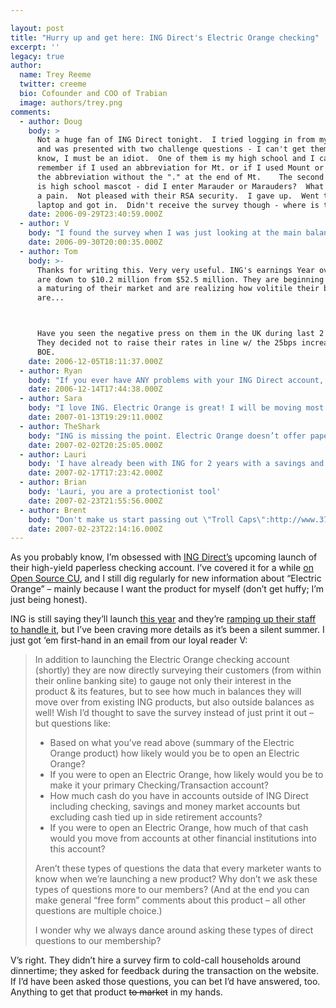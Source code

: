 ```yaml
---

layout: post
title: "Hurry up and get here: ING Direct's Electric Orange checking"
excerpt: ''
legacy: true
author:
  name: Trey Reeme
  twitter: creeme
  bio: Cofounder and COO of Trabian
  image: authors/trey.png
comments:
  - author: Doug
    body: >
      Not a huge fan of ING Direct tonight.  I tried logging in from my home PC
      and was presented with two challenge questions - I can't get them right.  I
      know, I must be an idiot.  One of them is my high school and I can't
      remember if I used an abbreviation for Mt. or if I used Mount or if I used
      the abbreviation without the "." at the end of Mt.    The second question
      is high school mascot - did I enter Marauder or Marauders?  What
      a pain.  Not pleased with their RSA security.  I gave up.  Went to my
      laptop and got in.  Didn't receive the survey though - where is that?
    date: 2006-09-29T23:40:59.000Z
  - author: V
    body: "I found the survey when I was just looking at the main balances screen - that bottom footer where they have some marketing messages (currently on Automatic Savings Plans)...\r\n\r\nI don't think I've been presented with Challenge Questions recently - I probably always log on from 2 main computers... "
    date: 2006-09-30T20:00:35.000Z
  - author: Tom
    body: >-
      Thanks for writing this. Very very useful. ING's earnings Year over year
      are down to $10.2 million from $52.5 million. They are beginning to see
      a maturing of their market and are realizing how volitile their balances
      are...



      Have you seen the negative press on them in the UK during last 2 weeks?
      They decided not to raise their rates in line w/ the 25bps increase by the
      BOE.
    date: 2006-12-05T18:11:37.000Z
  - author: Ryan
    body: "If you ever have ANY problems with your ING Direct account, just call customer service!  More than likely the problem is your fault, not ING Direct's.  I had the same problem as Doug logging in, and I was logged in within about 5 minutes of dialing 1-800-ING-Direct.  Who would've thought I would have to remember my security answers?  Anyway, Electric Orange is great, and I recommend it to anyone and everyone!"
    date: 2006-12-14T17:44:38.000Z
  - author: Sara
    body: "I love ING. Electric Orange is great! I will be moving most of my money to ING this year. Citibank wasn't cutting it. "
    date: 2007-01-13T19:29:11.000Z
  - author: TheShark
    body: "ING is missing the point. Electric Orange doesn’t offer paper checks. Rather, you must \"write\" a check online, and ING will mail it to the waiting recipient. Not exactly an ideal arrangement when paying the plummer.\r\n\r\nWhen I open an online checking account, I don’t want to regret not using a traditional kind of bank. In other words, you want ATMs. You want easy deposits. You want to write checks. \r\n\r\nBut then you find out that other banks are offering even better rates. EverBank's FreeNet checking account offers a 6.01% intro rate, which is the best I've found. They also back their account with a Yield Pledge, which in simple terms states that your rate will remain within the top five percent of all rates.  Pretty sweet.  \r\n\r\nI just don't think this Electric Orange is all that good."
    date: 2007-02-02T20:25:05.000Z
  - author: Lauri
    body: 'I have already been with ING for 2 years with a savings and auto deposits and am loving the paperless environment. I will be moving all of my banking over to Electric Orange when possible. I am with Bank of America now and am extremely disappointed with their practice of catering to the illegal immigran population by offering all of the products we work hard for with no SSN. Our credit is scutinzed everytime we apply for a new finacial product but why if they are offering it to other people with no credit history. I am angry about this and will be basically boycotting B of A!'
    date: 2007-02-17T17:23:42.000Z
  - author: Brian
    body: 'Lauri, you are a protectionist tool'
    date: 2007-02-23T21:55:56.000Z
  - author: Brent
    body: "Don't make us start passing out \"Troll Caps\":http://www.37signals.com/svn/archives2/introducing_the_troll_cap.php, Brian."
    date: 2007-02-23T22:14:16.000Z
---
```


<p>As you probably know, I&#8217;m obsessed with <a href="http://www.ingdirect.com"><span class="caps">ING</span> Direct&#8217;s</a> upcoming launch of their high-yield paperless checking account.  I&#8217;ve covered it for a while <a href="http://www.opensourcecu.com/articles/2006/04/11/ing-about-to-roll-out-electric-orange-checking">on Open Source CU</a>, and I still dig regularly for new information about &#8220;Electric Orange&#8221; &#8211; mainly because I want the product for myself (don&#8217;t get huffy; I&#8217;m just being honest).</p>
<p><span class="caps">ING</span> is still saying they&#8217;ll launch <a href="https://home.ingdirect.com/about/about.asp?s=News#04112006">this year</a> and they&#8217;re <a href="http://www.delawareonline.com/apps/pbcs.dll/article?AID=/20060512/BUSINESS/605120333/1003">ramping up their staff to handle it</a>, but I&#8217;ve been craving more details as it&#8217;s been a silent summer.  I just got &#8216;em first-hand in an email from our loyal reader V:</p>
<blockquote>In addition to launching the Electric Orange checking account (shortly) they are now directly surveying their customers (from within their online banking site) to gauge not only their interest in the product &#38; its features, but to see how much in balances they will move over from existing <span class="caps">ING</span> products, but also outside balances as well! Wish I&#8217;d thought to save the survey instead of just print it out &#8211; but questions like:
<ul>
<li>Based on what you&#8217;ve read above (summary of the Electric Orange product) how likely would you be to open an Electric Orange?</li>
<li>If you were to open an Electric Orange, how likely would you be to make it your primary Checking/Transaction account?</li>
<li>How much cash do you have in accounts outside of <span class="caps">ING</span> Direct including checking, savings and money market accounts but excluding cash tied up in side retirement accounts?</li>
<li>If you were to open an Electric Orange, how much of that cash would you move from accounts at other financial institutions into this account?</li>
</ul>
<p>Aren&#8217;t these types of questions the data that every marketer wants to know when we&#8217;re launching a new product?  Why don&#8217;t we ask these types of questions more to our members?  (And at the end you can make general &#8220;free form&#8221; comments about this product &#8211; all other questions are multiple choice.)</p>
<p>I wonder why we always dance around asking these types of direct questions to our membership?</blockquote></p>
<p>V&#8217;s right.  They didn&#8217;t hire a survey firm to cold-call households around dinnertime; they asked for feedback during the transaction on the website.  If I&#8217;d have been asked those questions, you can bet I&#8217;d have answered, too.  Anything to get that product <del>to market</del> in my hands.</p>